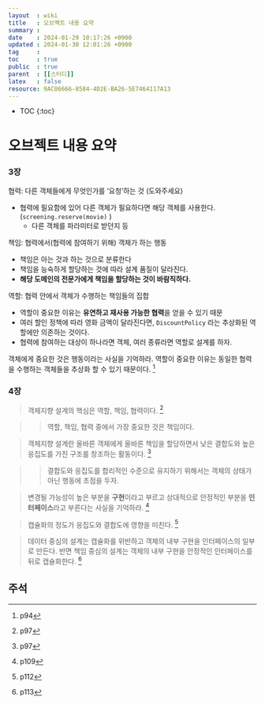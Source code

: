 ```yaml
---
layout  : wiki
title   : 오브젝트 내용 요약
summary : 
date    : 2024-01-29 10:17:26 +0900
updated : 2024-01-30 12:01:26 +0900
tag     : 
toc     : true
public  : true
parent  : [[스터디]]
latex   : false
resource: 9AC86666-8584-4D2E-BA26-5E7464117A13
---
```

* TOC
{:toc}

# 오브젝트 내용 요약

### 3장

협력: 다른 객체들에게 무엇인가를 ‘요청’하는 것 (도와주세요)

- 협력에 필요함에 있어 다른 객체가 필요하다면 해당 객체를 사용한다. (`screening.reserve(movie)` )
    - 다른 객체를 파라미터로 받던지 등

책임: 협력에서(협력에 참여하기 위해) 객체가 하는 행동

- 책임은 아는 것과 하는 것으로 분류한다
- 책임을 능숙하게 할당하는 것에 따라 설계 품질이 달라진다.
- **해당 도메인의 전문가에게 책임을 할당하는 것이 바람직하다.**

역할: 협력 안에서 객체가 수행하는 책임들의 집합

- 역할이 중요한 이유는 **유연하고 재사용 가능한 협력**을 얻을 수 있기 때문
- 여러 할인 정책에 따라 영화 금액이 달라진다면, `DiscountPolicy` 라는 추상화된 역할에만 의존하는 것이다.
- 협력에 참여하는 대상이 하나라면 객체, 여러 종류라면 역할로 설계를 하자.

객체에게 중요한 것은 행동이라는 사실을 기억하라. 역할이 중요한 이유는 동일한 협력을 수행하는 객체들을 추상화 할 수 있기 때문이다. [^1]

### 4장

> 객체지향 설계의 핵심은 역할, 책임, 협력이다. [^2]

>> 역할, 책임, 협력 중에서 가장 중요한 것은 책임이다.

> 객체지향 설계란 올바른 객체에게 올바른 책임을 할당하면서 낮은 결합도와 높은 응집도를 가진 구조를 창조하는 활동이다. [^3]

>> 결합도와 응집도를 합리적인 수준으로 유지하기 위해서는 객체의 상태가 아닌 행동에 초점을 두자.

> 변경될 가능성이 높은 부분을 **구현**이라고 부르고 상대적으로 안정적인 부분을 **인터페이스**라고 부른다는 사실을 기억하라. [^4]

> 캡슐화의 정도가 응집도와 결합도에 영향을 미친다. [^5]

> 데이터 중심의 설계는 캡슐화를 위반하고 객체의 내부 구현을 인터페이스의 일부로 만든다. 반면 책임 중심의 설계는 객체의 내부 구현을 안정적인 인터페이스를 뒤로 캡슐화한다. [^6]

## 주석

[^1]: p94
[^2]: p97
[^3]: p97
[^4]: p109
[^5]: p112
[^6]: p113
